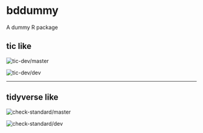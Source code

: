 # bddummy
 A dummy R package

## tic like 

![tic-dev/master](https://github.com/sunn-e/bddummy/workflows/tic-dev-experiment/badge.svg?branch=master)

![tic-dev/dev](https://github.com/sunn-e/bddummy/workflows/tic-dev-experiment/badge.svg?branch=dev)

---

## tidyverse like 

![check-standard/master](https://github.com/sunn-e/bddummy/workflows/check-standard/badge.svg?branch=master)

![check-standard/dev](https://github.com/sunn-e/bddummy/workflows/check-standard/badge.svg?branch=dev)



